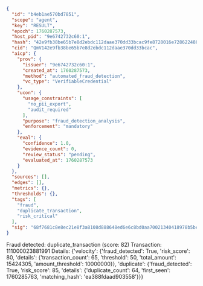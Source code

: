 ```json
{
  "id": "b4eb1ae570bd7851",
  "scope": "agent",
  "key": "RESULT",
  "epoch": 1760287573,
  "host_pid": "9e6742732c60:1",
  "hash": "42e9fb38be65b7e8d2ebdc112daae370dd33bcac9fe8728016e7286224884e61",
  "cid": "QmV142e9fb38be65b7e8d2ebdc112daae370dd33bcac",
  "aicp": {
    "prov": {
      "issuer": "9e6742732c60:1",
      "created_at": 1760287573,
      "method": "automated_fraud_detection",
      "vc_type": "VerifiableCredential"
    },
    "ucon": {
      "usage_constraints": [
        "no_pii_export",
        "audit_required"
      ],
      "purpose": "fraud_detection_analysis",
      "enforcement": "mandatory"
    },
    "eval": {
      "confidence": 1.0,
      "evidence_count": 0,
      "review_status": "pending",
      "evaluated_at": 1760287573
    }
  },
  "sources": [],
  "edges": [],
  "metrics": {},
  "thresholds": {},
  "tags": [
    "fraud",
    "duplicate_transaction",
    "risk_critical"
  ],
  "sig": "68f7681c8e8ec21e8f3a8108d888648ed6e6c8bd0aa70021340418978b5bc2f8"
}
```

Fraud detected: duplicate_transaction (score: 82)
Transaction: 111000023881991
Details: {'velocity': {'fraud_detected': True, 'risk_score': 80, 'details': {'transaction_count': 65, 'threshold': 50, 'total_amount': 15424305, 'amount_threshold': 10000000}}, 'duplicate': {'fraud_detected': True, 'risk_score': 85, 'details': {'duplicate_count': 64, 'first_seen': 1760285763, 'matching_hash': 'ea388fdaad903558'}}}